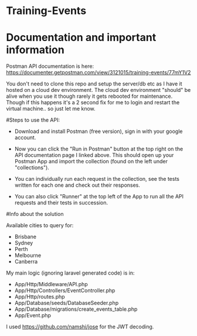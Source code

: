 # Training-Events

# Documentation and important information

Postman API documentation is here: https://documenter.getpostman.com/view/3121015/training-events/77mY1V2

You don't need to clone this repo and setup the server/db etc as I have it hosted on a cloud dev
environment. The cloud dev environment "should" be alive when you use it though rarely it 
gets rebooted for maintenance. Though if this happens it's a 2 second fix for me to login and 
restart the virtual machine.. so just let me know.

#Steps to use the API:

- Download and install Postman (free version), sign in with your google account. 

- Now you can click the "Run in Postman" button at the top right on the API documentation page I 
linked above. This should open up your Postman App and import the collection (found on the left under "collections").

- You can individually run each request in the collection, see the tests written for each one and 
check out their responses. 

- You can also click "Runner" at the top left of the App to run all the API requests and their 
tests in succession.

#Info about the solution

Available cities to query for: 

- Brisbane
- Sydney
- Perth
- Melbourne
- Canberra

My main logic (ignoring laravel generated code) is in:

- App/Http/Middleware/API.php
- App/Http/Controllers/EventController.php
- App/Http/routes.php
- App/Database/seeds/DatabaseSeeder.php
- App/Database/migrations/create_events_table.php
- App/Event.php

I used https://github.com/namshi/jose for the JWT decoding.
